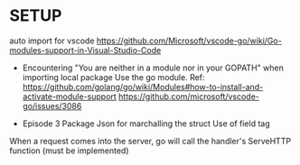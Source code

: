 # SETUP

auto import for vscode https://github.com/Microsoft/vscode-go/wiki/Go-modules-support-in-Visual-Studio-Code

* Encountering "You are neither in a module nor in your GOPATH" when importing local package
Use the go module.
Ref: https://github.com/golang/go/wiki/Modules#how-to-install-and-activate-module-support
     https://github.com/microsoft/vscode-go/issues/3086

* Episode 3
Package Json for marchalling the struct
Use of field tag

When a request comes into the server, go will call the handler's ServeHTTP function (must be implemented)
